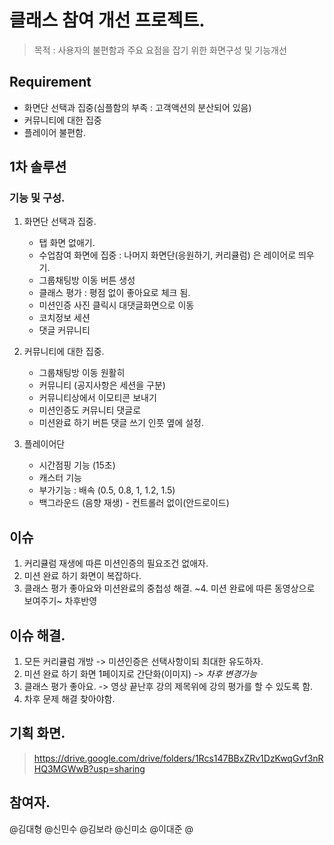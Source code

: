 # 클래스 참여 개선 프로젝트. 
> 목적 : 사용자의 불편함과 주요 요점을 잡기 위한 화면구성 및 기능개선

## Requirement
- 화면단 선택과 집중(심플함의 부족 : 고객액션의 분산되어 있음)
- 커뮤니티에 대한 집중
- 플레이어 불편함.

## 1차 솔루션 

### 기능 및 구성. 
1. 화면단 선택과 집중. 
   - 탭 화면 없애기.
   - 수업참여 화면에 집중 : 나머지 화면단(응원하기, 커리큘럼) 은 레이어로 띄우기. 
   - 그룹채팅방 이동 버튼 생성
   - 클래스 평가 : 평점 없이 좋아요로 체크 됨.
   - 미션인증 사진 클릭시 대댓글화면으로 이동
   - 코치정보 세션
   - 댓글 커뮤니티 

2. 커뮤니티에 대한 집중. 
   - 그룹채팅방 이동 원활히 
   - 커뮤니티 (공지사항은 세션을 구분) 
   - 커뮤니티상에서 이모티콘 보내기
   - 미션인증도 커뮤니티 댓글로 
   - 미션완료 하기 버튼 댓글 쓰기 인풋 옆에 설정. 
   
3. 플레이어단
   - 시간점핑 기능 (15초)
   - 캐스터 기능 
   - 부가기능 : 배속 (0.5, 0.8, 1, 1.2, 1.5)
   - 백그라운드 (음향 재생) - 컨트롤러 없이(안드로이드)
   
## 이슈
1. 커리큘럼 재생에 따른 미션인증의 필요조건 없애자. 
2. 미션 완료 하기 화면이 복잡하다. 
3. 클래스 평가 좋아요와 미션완료의 중첩성 해결. 
  ~4. 미션 완료에 따른 동영상으로 보여주기~ 차후반영

## 이슈 해결. 
1. 모든 커리큘럼 개방 -> 미션인증은 선택사항이되 최대한 유도하자. 
2. 미션 완료 하기 화면 1페이지로 간단화(이미지) -> *차후 변경가능*
3. 클래스 평가 좋아요. -> 영상 끝난후 강의 제목위에 강의 평가를 할 수 있도록 함. 
4. 차후 문제 해결 찾아야함. 

## 기획 화면. 
> https://drive.google.com/drive/folders/1Rcs147BBxZRv1DzKwqGvf3nRHQ3MGWwB?usp=sharing

## 참여자. 
@김대형 @신민수 @김보라 @신미소 @이대준 @
